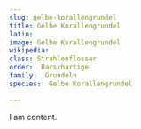```yaml
---
slug: gelbe-korallengrundel
title: Gelbe Korallengrundel
latin:
image: Gelbe Korallengrundel
wikipedia: 
class: Strahlenflosser
order:  Barschartige
family:  Grundeln
species:  Gelbe Korallengrundel

---
```


I am content.
